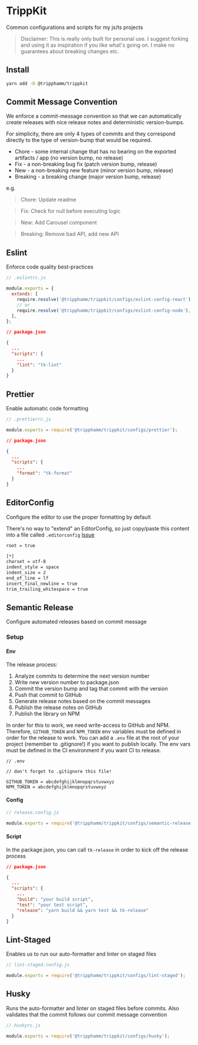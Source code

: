 # TrippKit

Common configurations and scripts for my js/ts projects

> Disclaimer: This is really only built for personal use. I suggest forking and using it as inspiration if you like what's going on. I make no guarantees about breaking changes etc.

## Install

```bash
yarn add -D @tripphamm/trippkit
```

## Commit Message Convention

We enforce a commit-message convention so that we can automatically create releases with nice release notes and deterministic version-bumps.

For simplicity, there are only 4 types of commits and they correspond directly to the type of version-bump that would be required.

- Chore - some internal change that has no bearing on the exported artifacts / app (no version bump, no release)
- Fix - a non-breaking bug fix (patch version bump, release)
- New - a non-breaking new feature (minor version bump, release)
- Breaking - a breaking change (major version bump, release)

e.g.

> Chore: Update readme

> Fix: Check for null before executing logic

> New: Add Carousel component

> Breaking: Remove bad API, add new API

## Eslint

Enforce code quality best-practices

```js
// .eslintrc.js

module.exports = {
  extends: [
    require.resolve('@tripphamm/trippkit/configs/eslint-config-react'),
    // or
    require.resolve('@tripphamm/trippkit/configs/eslint-config-node'),
  ],
};
```

```json
// package.json

{
  ...
  "scripts": {
    ...
    "lint": "tk-lint"
  }
}
```

## Prettier

Enable automatic code formatting

```js
// .prettierrc.js

module.exports = require('@tripphamm/trippkit/configs/prettier');
```

```json
// package.json

{
  ...
  "scripts": {
    ...
    "format": "tk-format"
  }
}
```

## EditorConfig

Configure the editor to use the proper formatting by default

There's no way to "extend" an EditorConfig, so just copy/paste this content into a file called `.editorconfig`
[Issue](https://github.com/editorconfig/editorconfig/issues/236)

```txt
root = true

[*]
charset = utf-8
indent_style = space
indent_size = 2
end_of_line = lf
insert_final_newline = true
trim_trailing_whitespace = true
```

## Semantic Release

Configure automated releases based on commit message

### Setup

#### Env

The release process:

1. Analyze commits to determine the next version number
2. Write new version number to package.json
3. Commit the version bump and tag that commit with the version
4. Push that commit to GitHub
5. Generate release notes based on the commit messages
6. Publish the release notes on GitHub
7. Publish the library on NPM

In order for this to work, we need write-access to GitHub and NPM. Therefore, `GITHUB_TOKEN` and `NPM_TOKEN` env variables must be defined in order for the release to work. You can add a `.env` file at the root of your project (remember to .gitignore!) if you want to publish locally. The env vars must be defined in the CI environment if you want CI to release.

```
// .env

// don't forget to .gitignore this file!

GITHUB_TOKEN = abcdefghijklmnopqrstuvwxyz
NPM_TOKEN = abcdefghijklmnopqrstuvwxyz
```

#### Config

```js
// release.config.js

module.exports = require('@tripphamm/trippkit/configs/semantic-release');
```

#### Script

In the package.json, you can call `tk-release` in order to kick off the release process

```json
// package.json

{
  ...
  "scripts": {
    ...
    "build": "your build script",
    "test": "your test script",
    "release": "yarn build && yarn test && tk-release"
  }
}
```

## Lint-Staged

Enables us to run our auto-formatter and linter on staged files

```js
// lint-staged.config.js

module.exports = require('@tripphamm/trippkit/configs/lint-staged');
```

## Husky

Runs the auto-formatter and linter on staged files before commits. Also validates that the commit follows our commit message convention

```js
//.huskyrc.js

module.exports = require('@tripphamm/trippkit/configs/husky');
```
